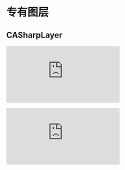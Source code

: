# 专有图层  
## CASharpLayer   
![---->CASharpLayer](https://github.com/AlexanderYeah/ATCoreAnimWorkSpace/blob/master/Lession5/CASharpLayer%E4%BD%BF%E7%94%A8/CASharpLayer.md)  

![----CATextLayer](
https://github.com/AlexanderYeah/ATCoreAnimWorkSpace/blob/master/Lession5/CATextLayer%E7%9A%84%E4%BD%BF%E7%94%A8/CATextLayer.md)
